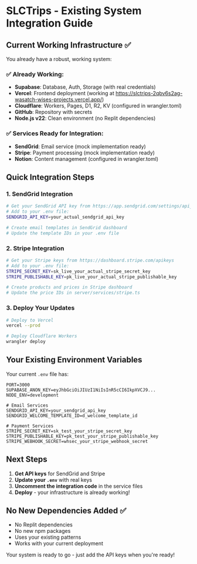 # SLCTrips - Existing System Integration Guide

## Current Working Infrastructure ✅

You already have a robust, working system:

### ✅ **Already Working:**
- **Supabase**: Database, Auth, Storage (with real credentials)
- **Vercel**: Frontend deployment (working at https://slctrips-2qbv6s2ag-wasatch-wises-projects.vercel.app/)
- **Cloudflare**: Workers, Pages, D1, R2, KV (configured in wrangler.toml)
- **GitHub**: Repository with secrets
- **Node.js v22**: Clean environment (no Replit dependencies)

### ✅ **Services Ready for Integration:**
- **SendGrid**: Email service (mock implementation ready)
- **Stripe**: Payment processing (mock implementation ready)
- **Notion**: Content management (configured in wrangler.toml)

## Quick Integration Steps

### 1. SendGrid Integration
```bash
# Get your SendGrid API key from https://app.sendgrid.com/settings/api_keys
# Add to your .env file:
SENDGRID_API_KEY=your_actual_sendgrid_api_key

# Create email templates in SendGrid dashboard
# Update the template IDs in your .env file
```

### 2. Stripe Integration
```bash
# Get your Stripe keys from https://dashboard.stripe.com/apikeys
# Add to your .env file:
STRIPE_SECRET_KEY=sk_live_your_actual_stripe_secret_key
STRIPE_PUBLISHABLE_KEY=pk_live_your_actual_stripe_publishable_key

# Create products and prices in Stripe dashboard
# Update the price IDs in server/services/stripe.ts
```

### 3. Deploy Your Updates
```bash
# Deploy to Vercel
vercel --prod

# Deploy Cloudflare Workers
wrangler deploy
```

## Your Existing Environment Variables

Your current `.env` file has:
```
PORT=3000
SUPABASE_ANON_KEY=eyJhbGciOiJIUzI1NiIsInR5cCI6IkpXVCJ9...
NODE_ENV=development

# Email Services
SENDGRID_API_KEY=your_sendgrid_api_key
SENDGRID_WELCOME_TEMPLATE_ID=d_welcome_template_id

# Payment Services  
STRIPE_SECRET_KEY=sk_test_your_stripe_secret_key
STRIPE_PUBLISHABLE_KEY=pk_test_your_stripe_publishable_key
STRIPE_WEBHOOK_SECRET=whsec_your_stripe_webhook_secret
```

## Next Steps

1. **Get API keys** for SendGrid and Stripe
2. **Update your `.env`** with real keys
3. **Uncomment the integration code** in the service files
4. **Deploy** - your infrastructure is already working!

## No New Dependencies Added ✅

- No Replit dependencies
- No new npm packages
- Uses your existing patterns
- Works with your current deployment

Your system is ready to go - just add the API keys when you're ready! 